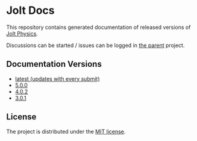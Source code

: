 # Jolt Docs

This repository contains generated documentation of released versions of [Jolt Physics](https://github.com/jrouwe/JoltPhysics).

Discussions can be started / issues can be logged in [the parent](https://github.com/jrouwe/JoltPhysics) project.

## Documentation Versions

- [latest (updates with every submit)](https://jrouwe.github.io/JoltPhysics/)
- [5.0.0](https://jrouwe.github.io/JoltPhysicsDocs/5.0.0/)
- [4.0.2](https://jrouwe.github.io/JoltPhysicsDocs/4.0.2/)
- [3.0.1](https://jrouwe.github.io/JoltPhysicsDocs/3.0.1/)

## License

The project is distributed under the [MIT license](LICENSE).
